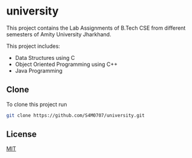 # university
This project contains the Lab Assignments of B.Tech CSE from different semesters of Amity University Jharkhand.

This project includes:
* Data Structures using C
* Object Oriented Programming using C++
* Java Programming


## Clone

To clone this project run

```bash
git clone https://github.com/S4M0707/university.git
```


## License

[MIT](https://choosealicense.com/licenses/mit/)